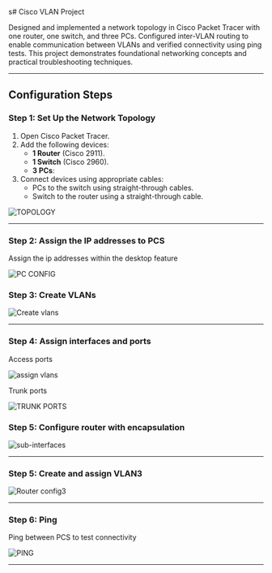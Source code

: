 s# Cisco VLAN Project

Designed and implemented a network topology in Cisco Packet Tracer with one router, one switch, and three PCs. Configured inter-VLAN routing to enable communication between VLANs and verified connectivity using ping tests. This project demonstrates foundational networking concepts and practical troubleshooting techniques.

---

## **Configuration Steps**

### **Step 1: Set Up the Network Topology**
1. Open Cisco Packet Tracer.
2. Add the following devices:
   - **1 Router** (Cisco 2911).
   - **1 Switch** (Cisco 2960).
   - **3 PCs**:
3. Connect devices using appropriate cables:
   - PCs to the switch using straight-through cables.
   - Switch to the router using a straight-through cable.
     
![TOPOLOGY](https://github.com/user-attachments/assets/0a8c3e41-1e9a-48ac-bb88-383b69bce9d3)

---

### **Step 2: Assign the IP addresses to PCS**
Assign the ip addresses within the desktop feature
   
![PC CONFIG](https://github.com/user-attachments/assets/db53934d-f75e-4a70-b315-2297845a75ac)


### **Step 3: Create VLANs**
![Create vlans](https://github.com/user-attachments/assets/dff25d0a-1eca-4345-bd93-17ae973d9766)

---

### **Step 4: Assign interfaces and ports**

Access ports

![assign vlans](https://github.com/user-attachments/assets/53dfb980-db95-4d54-948e-2c45197b7a78)

Trunk ports

![TRUNK PORTS](https://github.com/user-attachments/assets/55b946e1-ca91-4465-a45b-f2fdff5b6876)

### **Step 5: Configure router with encapsulation**
![sub-interfaces](https://github.com/user-attachments/assets/b8df0c77-71f1-46e8-b5d5-ea7c7eb82294)

---

### **Step 5: Create and assign VLAN3**

![Router config3](https://github.com/user-attachments/assets/f20915a8-76f8-48df-8232-bcbe14063331)

---

### **Step 6: Ping**

Ping between PCS to test connectivity

![PING](https://github.com/user-attachments/assets/5e3be3bc-315a-4b04-ad05-143db353be37)


---




